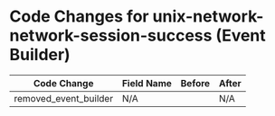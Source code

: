 # Code Changes for unix-network-network-session-success (Event Builder)

| Code Change | Field Name | Before | After |
|-------------|------------|--------|-------|
| removed_event_builder | N/A |  | N/A |